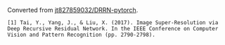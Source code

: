 Converted from [jt827859032/DRRN-pytorch](https://github.com/jt827859032/DRRN-pytorch/tree/2cb8bc0aecef7503e259e1bb73f95612fd46b3be).

```
[1] Tai, Y., Yang, J., & Liu, X. (2017). Image Super-Resolution via Deep Recursive Residual Network. In the IEEE Conference on Computer Vision and Pattern Recognition (pp. 2790-2798).
```
